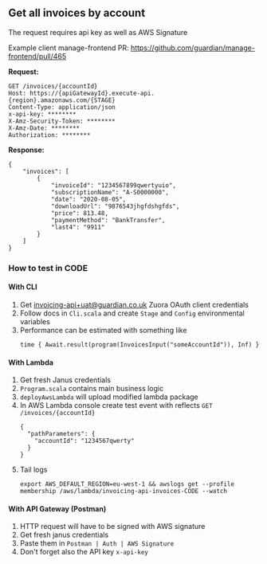 ## Get all invoices by account

The request requires api key as well as AWS Signature

Example client manage-frontend PR: https://github.com/guardian/manage-frontend/pull/465

**Request:**

```
GET /invoices/{accountId}
Host: https://{apiGatewayId}.execute-api.{region}.amazonaws.com/{STAGE}
Content-Type: application/json
x-api-key: ********
X-Amz-Security-Token: ******** 
X-Amz-Date: ********
Authorization: ******** 
```

**Response:**

```
{
    "invoices": [
        {
            "invoiceId": "1234567899qwertyuio",
            "subscriptionName": "A-S0000000",
            "date": "2020-08-05",
            "downloadUrl": "9876543jhgfdshgfds",
            "price": 813.48,
            "paymentMethod": "BankTransfer",
            "last4": "9911"
        }
    ]
}
```

### How to test in CODE

#### With CLI 

1. Get invoicing-api+uat@guardian.co.uk Zuora OAuth client credentials
1. Follow docs in `Cli.scala` and create `Stage` and `Config` environmental variables
1. Performance can be estimated with something like 
    ```
    time { Await.result(program(InvoicesInput("someAccountId")), Inf) }
    ```

#### With Lambda

1. Get fresh Janus credentials
1. `Program.scala` contains main business logic 
1. `deployAwsLambda` will upload modified lambda package
1. In AWS Lambda console create test event with reflects `GET /invoices/{accountId}`
    ```
    {
      "pathParameters": {
        "accountId": "1234567qwerty"
      }
    }
    ```
1. Tail logs 
    ```
    export AWS_DEFAULT_REGION=eu-west-1 && awslogs get --profile membership /aws/lambda/invoicing-api-invoices-CODE --watch
    ```
   
#### With API Gateway (Postman)

1. HTTP request will have to be signed with AWS signature
1. Get fresh janus credentials
1. Paste them in `Postman | Auth | AWS Signature`
1. Don't forget also the API key `x-api-key`
